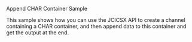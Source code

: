 Append CHAR Container Sample

This sample shows how you can use the JCICSX API to create a channel containing a CHAR container, and then append data to this container and get the output at the end. 
